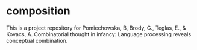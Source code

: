 # composition
This is a project repository for Pomiechowska, B, Brody, G., Teglas, E., & Kovacs, A. Combinatorial thought in infancy: 
Language processing reveals conceptual combination.

